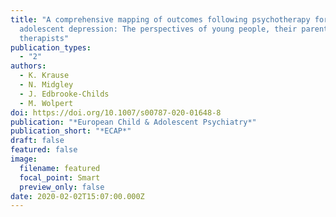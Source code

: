 ```yaml
---
title: "A comprehensive mapping of outcomes following psychotherapy for
  adolescent depression: The perspectives of young people, their parents and
  therapists"
publication_types:
  - "2"
authors:
  - K. Krause
  - N. Midgley
  - J. Edbrooke-Childs
  - M. Wolpert
doi: https://doi.org/10.1007/s00787-020-01648-8
publication: "*European Child & Adolescent Psychiatry*"
publication_short: "*ECAP*"
draft: false
featured: false
image:
  filename: featured
  focal_point: Smart
  preview_only: false
date: 2020-02-02T15:07:00.000Z
---
```


